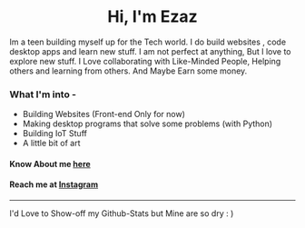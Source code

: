 <h1 align="center">Hi, I'm Ezaz </h1>
Im a teen building myself up for the Tech world. I do build websites , code desktop apps and learn new stuff. I am not perfect at anything, But I love to explore new stuff. I Love collaborating with Like-Minded People, Helping others and learning from others. And Maybe Earn some money. 

### What I'm into - 
- Building Websites (Front-end Only for now)
- Making desktop programs that solve some problems (with Python)
- Building IoT Stuff
- A little bit of art

#### Know About me [here](https://ezazalamahmed.vercel.app)
#### Reach me at [Instagram](https://instagram.com/ezazalamahmed)
<hr>

I'd Love to Show-off my Github-Stats but Mine are so dry : )

